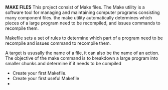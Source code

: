 **MAKE FILES**
This project consist of Make files.
The Make utility is a software tool for managing and maintaining computer programs consisting many component files.
the make utility automatically determines which pieces of a large program need to be recompiled, and issues commands to recompile them.

Makefile sets a set of rules to determine which part of a program need to be recompile and issues command to recompile them.

A target is ususally the name of a file, it can also be the name of an action.
The objective of the make command is to breakdown a large program into smaller chunks and determine if it needs to be compiled
- Create your first Makefile.
- Create your first useful Makefile
- 
